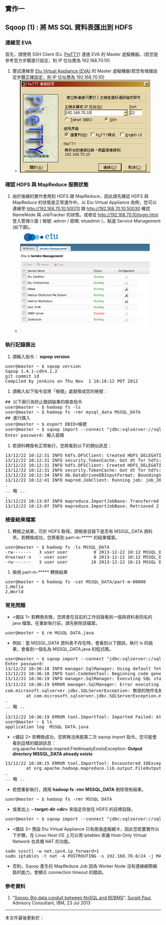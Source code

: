 ## 實作一

## Sqoop (1) : 將 MS SQL 資料表匯出到 HDFS

### 連線至 EVA

首先，請使用 SSH Client (Ex. [PieTTY](http://ntu.csie.org/~piaip/pietty/)) 連進 EVA 的 Master 虛擬機器。(若您是參考官方步驟進行設定，則 IP 位址應為 192.168.70.10)

1. 嘗試連線至 [Etu Virtual Appliance (EVA)](http://www.etusolution.com/index.php/tw/download/eva/eva-overview-tw) 的 Master 虛擬機器(若您有根據設定步驟正確設定，則 IP 位址應為 192.168.70.10)
    * ![嘗試 SSH 連線至 192.168.70.10](images/PieTTY.png)

### 確認 HDFS 與 MapReduce 服務狀態

1. 由於後續的實作會用到 HDFS 跟 MapReduce，因此請先確認 HDFS 與 MapReduce 的狀態是正常運作中。以 Etu Virtual Appliance 為例，您可以連線至 <http://192.168.70.10:50070> 跟 <http://192.168.70.10:50030> 確認 NameNode 與 JobTracker 的狀態。或者從 <http://192.168.70.10/login.html> 登入管理介面 ( 帳號: admin / 密碼: etuadmin )，點選 Service Management (如下圖)。
    * ![確認 HDFS 與 MapReduce 服務狀態](images/Check_HDFS_MapReduce_Status.png)

### 執行記錄匯出

1. 請輸入指令： **sqoop version**
<pre>
user@master ~ $ sqoop version
Sqoop 1.4.1-cdh4.1.2
git commit id
Compiled by jenkins on Thu Nov  1 18:16:12 PDT 2012
</pre>
1. 請輸入如下指令並將「帳號」處替換成您的帳號：
<pre>
## 以下兩行為防止錯誤結果的檢查指令 
user@master ~ $ hadoop fs -ls
user@master ~ $ hadoop fs -rmr mysql_data MSSQL_DATA
## 進行匯入
user@master ~ $ export DBID=帳號
user@master ~ $ sqoop import --connect "jdbc:sqlserver://sql.3du.me:1433;database=$DBID" --table MSSQL_DATA --username $DBID -P
Enter password: 輸入密碼
</pre>
1. 若資料轉換有正常執行，您將看到以下的類似訊息：
<pre>
13/12/22 10:12:31 INFO hdfs.DFSClient: Created HDFS_DELEGATION_TOKEN token 13 for user on 192.168.70.10:9000
13/12/22 10:12:31 INFO security.TokenCache: Got dt for hdfs://master.etusolution.com:9000;uri=192.168.70.10:9000;t.service=192.168.70.10:9000
13/12/22 10:12:31 INFO hdfs.DFSClient: Created HDFS_DELEGATION_TOKEN token 14 for user on 192.168.70.10:9000
13/12/22 10:12:31 INFO security.TokenCache: Got dt for hdfs://master.etusolution.com:9000/var/disk/a/hadoop/tmp/hadoop-etu/mapred/staging/user/.staging/job_201312211330_0007/libjars/ant-eclipse-1.0-jvm1.2.jar;uri=192.168.70.10:9000;t.service=192.168.70.10:9000
13/12/22 10:12:34 INFO db.DataDrivenDBInputFormat: BoundingValsQuery: SELECT MIN([id]), MAX([id]) FROM [MSSQL_DATA]
13/12/22 10:12:41 INFO mapred.JobClient: Running job: job_201312211330_0007
.
.. 略 ..
.
13/12/22 10:13:07 INFO mapreduce.ImportJobBase: Transferred 0 bytes in 87.6205 seconds (0 bytes/sec)
13/12/22 10:13:07 INFO mapreduce.ImportJobBase: Retrieved 2 records.
</pre>

### 檢查結果檔案

1. 轉換之結果，可於 HDFS 取得。請檢查目錄下是否有 MSSQL_DATA 資料夾。若轉換成功，您將看到 part-m-***** 的結果檔案。
<pre>
user@master ~ $ hadoop fs -ls MSSQL_DATA
-rw-------   3 user user          0 2013-12-22 10:13 MSSQL_DATA/_SUCCESS
drwxrwxr-x   - user user          0 2013-12-22 10:12 MSSQL_DATA/_logs
-rw-------   3 user user         16 2013-12-22 10:13 MSSQL_DATA/part-m-00000
</pre>
1. 檢視 part-m-***** 轉換結果
<pre>
user@master ~ $ hadoop fs -cat MSSQL_DATA/part-m-00000
1,Hello
2,World
</pre>

### 常見問題

* <備註 1> 若轉換失敗，您將會在目前的工作目錄看到一個與資料表同名的 java 檔案。在重新執行前，請先刪除該檔案。
<pre>
user@master ~ $ rm MSSQL_DATA.java
</pre>
* 例如：當 MSSQL_DATA 資料表不存在時，會看到以下錯誤。執行 ls 的結果，會看到一個名為 MSSQL_DATA.java 的程式碼。
<pre>
user@master ~ $ sqoop import --connect "jdbc:sqlserver://sql.3du.me;database=$DBID" --table MSSQL_DATA --username $DBID -P
Enter password:
13/12/22 10:36:18 INFO manager.SqlManager: Using default fetchSize of 1000
13/12/22 10:36:18 INFO tool.CodeGenTool: Beginning code generation
13/12/22 10:36:19 INFO manager.SqlManager: Executing SQL statement: SELECT t.* FROM [MSSQL_DATA] AS t WHERE 1=0
13/12/22 10:36:19 ERROR manager.SqlManager: Error executing statement: com.microsoft.sqlserver.jdbc.SQLServerException: 無效的物件名稱 'MSSQL_DATA'。
com.microsoft.sqlserver.jdbc.SQLServerException: 無效的物件名稱 'MSSQL_DATA'。
        at com.microsoft.sqlserver.jdbc.SQLServerException.makeFromDatabaseError(SQLServerException.java:216)
.
.. 略 ..
.
13/12/22 10:36:19 ERROR tool.ImportTool: Imported Failed: Attempted to generate class with no columns!
user@master ~ $ ls
application_log  MSSQL_DATA.java
</pre>
* <備註 2> 若轉換成功，您將無法再跑第二次 sqoop import 指令。您可能會看到這樣的錯誤訊息：org.apache.hadoop.mapred.FileAlreadyExistsException: **Output directory MSSQL_DATA already exists**
<pre>
13/12/22 10:38:15 ERROR tool.ImportTool: Encountered IOException running import job: org.apache.hadoop.mapred.FileAlreadyExistsException: Output directory MSSQL_DATA already exists
        at org.apache.hadoop.mapreduce.lib.output.FileOutputFormat.checkOutputSpecs(FileOutputFormat.java:132)
.
.. 略 ..
</pre>
* 若想重新執行，請用 **hadoop fs -rmr MSSQL_DATA** 刪除現有結果。
<pre>
user@master ~ $ hadoop fs -rmr MSSQL_DATA
</pre>
* 或者加上 **--target-dir \<dir\>** 來指定存放在 HDFS 的目標目錄。
<pre>
user@master ~ $ sqoop import --connect "jdbc:sqlserver://sql.3du.me;database=$DBID" --table MSSQL_DATA --username $DBID -P --target-dir MSSQL_TMP
</pre>
* <備註 3> 預設 Etu Virtual Appliance 只有兩張虛擬網卡，因此您若要實作以下步驟，在 Linux Host OS 上可以用 iptables 來讓 Host-Only Virtual Network 也具備 NAT 的功能。
<pre>
sudo sysctl -w net.ipv4.ip_forward=1
sudo iptables -t nat -A POSTROUTING -s 192.168.70.0/24 -j MASQUERADE
</pre>
* 否則，Sqoop 產生的 MapReduce Job 因為 Worker Node 沒有連線網際網路的能力，會顯示 connection timeout 的錯誤。

### 參考資料

1. "[Sqoop: Big data conduit between NoSQL and RDBMS](http://www.ibm.com/developerworks/library/bd-sqoop/index.html)", [Surajit Paul](mailto:surajit.paul@in.ibm.com), Advisory Consultant, IBM, 23 Jul 2013

--------------------
本文件最後更新於：<script>document.write(document.lastModified);</script>
